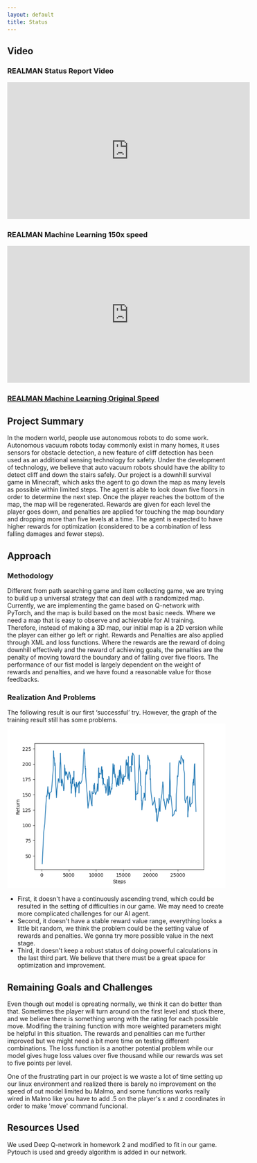```yaml
---
layout: default
title: Status
---
```

## Video
### REALMAN Status Report Video
<iframe width="560" height="315" src="https://www.youtube.com/embed/aYoLBZaDmwU" frameborder="0" allow="accelerometer; autoplay; clipboard-write; encrypted-media; gyroscope; picture-in-picture" allowfullscreen></iframe>

### REALMAN Machine Learning 150x speed
<iframe width="560" height="315" src="https://www.youtube.com/embed/NWoSBVhXOpY" frameborder="0" allow="accelerometer; autoplay; clipboard-write; encrypted-media; gyroscope; picture-in-picture" allowfullscreen></iframe>


### [REALMAN Machine Learning Original Speed](https://youtu.be/4qcNenoUijY "REALMAN Machine Learning Original speed")

## Project Summary
In the modern world, people use autonomous robots to do some work. Autonomous vacuum robots today commonly exist in many homes, it uses sensors for obstacle detection, a new feature of cliff detection has been used as an additional sensing technology for safety. Under the development of technology, we believe that auto vacuum robots should have the ability to detect cliff and down the stairs safely. Our project is a downhill survival game in Minecraft, which asks the agent to go down the map as many levels as possible within limited steps. The agent is able to look down five floors in order to determine the next step. Once the player reaches the bottom of the map, the map will be regenerated. Rewards are given for each level the player goes down, and penalties are applied for touching the map boundary and dropping more than five levels at a time. The agent is expected to have higher rewards for optimization (considered to be a combination of less falling damages and fewer steps).

## Approach
### Methodology
Different from path searching game and item collecting game, we are trying to build up a universal strategy that can deal with a randomized map. Currently, we are implementing the game based on Q-network with PyTorch, and the map is build based on the most basic needs. Where we need a map that is easy to observe and achievable for AI training. Therefore, instead of making a 3D map, our initial map is a 2D version while the player can either go left or right. Rewards and Penalties are also applied through XML and loss functions. Where the rewards are the reward of doing downhill effectively and the reward of achieving goals, the penalties are the penalty of moving toward the boundary and of falling over five floors. The performance of our fist model is largely dependent on the weight of rewards and penalties, and we have found a reasonable value for those feedbacks. 

### Realization And Problems
The following result is our first ‘successful’ try. However, the graph of the training result still has some problems.
![result_image](https://github.com/JackZhaoYK/REALMAN/blob/main/docs/img/returns.png?raw=true)
- First, it doesn't have a continuously ascending trend, which could be resulted in the setting of difficulties in our game. We may need to create more complicated challenges for our AI agent. 
- Second, it doesn't have a stable reward value range, everything looks a little bit random, we think the problem could be the setting value of rewards and penalties. We gonna try more possible value in the next stage. 
- Third, it doesn't keep a robust status of doing powerful calculations in the last third part. We believe that there must be a great space for optimization and improvement.



## Remaining Goals and Challenges
Even though out model is opreating normally, we think it can do better than that. Sometimes the player will turn around on the first level and stuck there, and we believe there is something wrong with the rating for each possible move. Modifing the training function with more weighted parameters might be helpful in this situation. The rewards and penalities can me further improved but we might need a bit more time on testing different combinations. The loss function is a another potential problem while our model gives huge loss values over five thousand while our rewards was set to five points per level.

One of the frustrating part in our project is we waste a lot of time setting up our linux environment and realized there is barely no improvement on the speed of out model limited bu Malmo, and some functions works really wired in Malmo like you have to add .5 on the player's x and z coordinates in order to make 'move' command funcional.  

## Resources Used
We used Deep Q-network in homework 2 and modified to fit in our game. Pytouch is used and greedy algorithm is added in our network.
